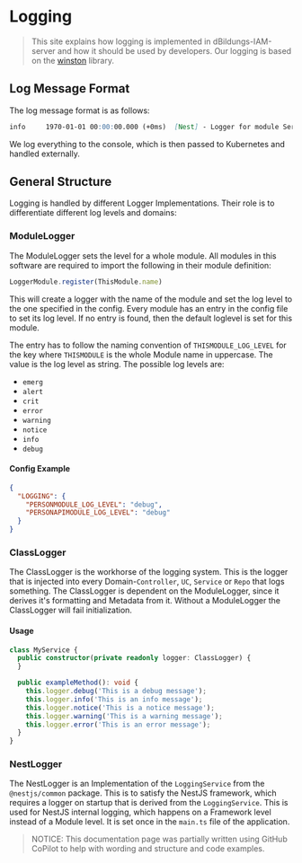 # Logging

> This site explains how logging is implemented in dBildungs-IAM-server
> and how it should be used by developers.
> Our logging is based on the [winston](https://www.npmjs.com/package/winston) library.
>
>

## Log Message Format

The log message format is as follows:

```markdown
info     1970-01-01 00:00:00.000 (+0ms)  [Nest] - Logger for module ServerModule initialized with log level debug
```

We log everything to the console, which is then passed to Kubernetes and handled externally.

## General Structure

Logging is handled by different Logger Implementations.
Their role is to differentiate different log levels and domains:

### ModuleLogger

The ModuleLogger sets the level for a whole module.
All modules in this software are required to import the following in their module definition:
```typescript
LoggerModule.register(ThisModule.name)
```

This will create a logger with the name of the module and
set the log level to the one specified in the config.
Every module has an entry in the config file to set its log level.
If no entry is found, then the default loglevel is set for this module.

The entry has to follow the naming convention of `THISMODULE_LOG_LEVEL`
for the key where `THISMODULE` is the whole Module name in uppercase.
The value is the log level as string. The possible log levels are:
- `emerg`
- `alert`
- `crit`
- `error`
- `warning`
- `notice`
- `info`
- `debug`

#### Config Example

```json
{
  "LOGGING": {
    "PERSONMODULE_LOG_LEVEL": "debug",
    "PERSONAPIMODULE_LOG_LEVEL": "debug"
  }
}
```

### ClassLogger

The ClassLogger is the workhorse of the logging system. This is the logger that
is injected into every Domain-`Controller`, `UC`, `Service` or `Repo` that logs something.
The ClassLogger is dependent on the ModuleLogger, since it derives it's formatting and
Metadata from it. Without a ModuleLogger the ClassLogger will fail initialization.

#### Usage
```typescript
class MyService {
  public constructor(private readonly logger: ClassLogger) {
  }

  public exampleMethod(): void {
    this.logger.debug('This is a debug message');
    this.logger.info('This is an info message');
    this.logger.notice('This is a notice message');
    this.logger.warning('This is a warning message');
    this.logger.error('This is an error message');
  }
}
```

### NestLogger

The NestLogger is an Implementation of the `LoggingService` from the `@nestjs/common` package.
This is to satisfy the NestJS framework, which requires a logger on startup that is derived
from the `LoggingService`. This is used for NestJS internal logging, which happens on a
Framework level instead of a Module level. It is set once in the `main.ts` file of the application.


> NOTICE: This documentation page was partially written using GitHub CoPilot to help with wording and structure and code examples.
